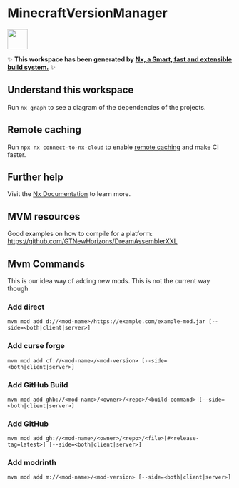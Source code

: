 # MinecraftVersionManager

<a alt="Nx logo" href="https://nx.dev" target="_blank" rel="noreferrer"><img src="https://raw.githubusercontent.com/nrwl/nx/master/images/nx-logo.png" width="45"></a>

✨ **This workspace has been generated by [Nx, a Smart, fast and extensible build system.](https://nx.dev)** ✨

## Understand this workspace

Run `nx graph` to see a diagram of the dependencies of the projects.

## Remote caching

Run `npx nx connect-to-nx-cloud` to enable [remote caching](https://nx.app) and make CI faster.

## Further help

Visit the [Nx Documentation](https://nx.dev) to learn more.

## MVM resources

Good examples on how to compile for a platform: https://github.com/GTNewHorizons/DreamAssemblerXXL

## Mvm Commands

This is our idea way of adding new mods. This is not the current way though

### Add direct
```shell 
mvm mod add d://<mod-name>/https://example.com/example-mod.jar [--side=<both|client|server>]
```

### Add curse forge
```shell
mvm mod add cf://<mod-name>/<mod-version> [--side=<both|client|server>]
```

### Add GitHub Build

```shell
mvm mod add ghb://<mod-name>/<owner>/<repo>/<build-command> [--side=<both|client|server>]
```

### Add GitHub

```shell
mvm mod add gh://<mod-name>/<owner>/<repo>/<file>[#<release-tag=latest>] [--side=<both|client|server>]
```

### Add modrinth

```shell
mvm mod add m://<mod-name>/<mod-version> [--side=<both|client|server>]
```
